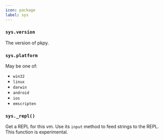 ```yaml
---
icon: package
label: sys
---
```


### `sys.version`

The version of pkpy.

### `sys.platform`

May be one of:
+ `win32`
+ `linux`
+ `darwin`
+ `android`
+ `ios`
+ `emscripten`

### `sys._repl()`

Get a REPL for this vm. Use its `input` method to feed strings to the REPL. This function is experimental.